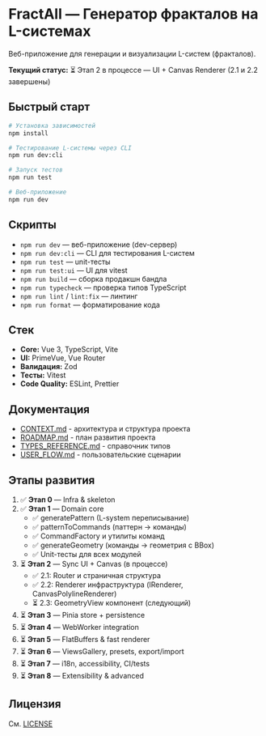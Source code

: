 # FractAll — Генератор фракталов на L-системах

Веб-приложение для генерации и визуализации L-систем (фракталов).

**Текущий статус:** ⏳ Этап 2 в процессе — UI + Canvas Renderer (2.1 и 2.2 завершены)

## Быстрый старт

```bash
# Установка зависимостей
npm install

# Тестирование L-системы через CLI
npm run dev:cli

# Запуск тестов
npm run test

# Веб-приложение
npm run dev
```

## Скрипты

- `npm run dev` — веб-приложение (dev-сервер)
- `npm run dev:cli` — CLI для тестирования L-систем
- `npm run test` — unit-тесты
- `npm run test:ui` — UI для vitest
- `npm run build` — сборка продакшн бандла
- `npm run typecheck` — проверка типов TypeScript
- `npm run lint` / `lint:fix` — линтинг
- `npm run format` — форматирование кода

## Стек

- **Core:** Vue 3, TypeScript, Vite
- **UI:** PrimeVue, Vue Router
- **Валидация:** Zod
- **Тесты:** Vitest
- **Code Quality:** ESLint, Prettier

## Документация

- [CONTEXT.md](docs/context/CONTEXT.md) - архитектура и структура проекта
- [ROADMAP.md](docs/context/ROADMAP.md) - план развития проекта
- [TYPES_REFERENCE.md](docs/context/TYPES_REFERENCE.md) - справочник типов
- [USER_FLOW.md](docs/context/USER_FLOW.md) - пользовательские сценарии

## Этапы развития

1. ✅ **Этап 0** — Infra & skeleton
2. ✅ **Этап 1** — Domain core 
   - ✅ generatePattern (L-system переписывание)
   - ✅ patternToCommands (паттерн → команды)
   - ✅ CommandFactory и утилиты команд
   - ✅ generateGeometry (команды → геометрия с BBox)
   - ✅ Unit-тесты для всех модулей
3. ⏳ **Этап 2** — Sync UI + Canvas (в процессе)
   - ✅ 2.1: Router и страничная структура
   - ✅ 2.2: Renderer инфраструктура (IRenderer, CanvasPolylineRenderer)
   - ⏳ 2.3: GeometryView компонент (следующий)
4. ⏳ **Этап 3** — Pinia store + persistence
5. ⏳ **Этап 4** — WebWorker integration
6. ⏳ **Этап 5** — FlatBuffers & fast renderer
7. ⏳ **Этап 6** — ViewsGallery, presets, export/import
8. ⏳ **Этап 7** — i18n, accessibility, CI/tests
9. ⏳ **Этап 8** — Extensibility & advanced

## Лицензия

См. [LICENSE](LICENSE)
